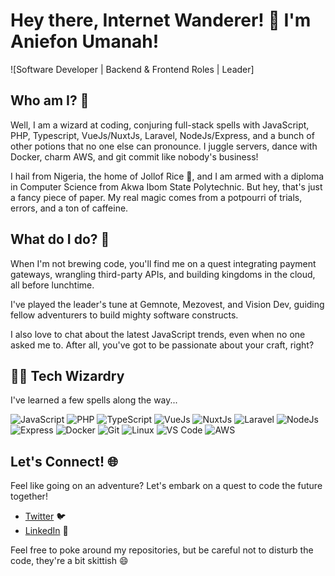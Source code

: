# Hey there, Internet Wanderer! 👋 I'm Aniefon Umanah!

![Software Developer | Backend & Frontend Roles | Leader]

## Who am I? 🤔

Well, I am a wizard at coding, conjuring full-stack spells with JavaScript, PHP, Typescript, VueJs/NuxtJs, Laravel, NodeJs/Express, and a bunch of other potions that no one else can pronounce. I juggle servers, dance with Docker, charm AWS, and git commit like nobody's business!

I hail from Nigeria, the home of Jollof Rice 🍚, and I am armed with a diploma in Computer Science from Akwa Ibom State Polytechnic. But hey, that's just a fancy piece of paper. My real magic comes from a potpourri of trials, errors, and a ton of caffeine.

## What do I do? 🚀

When I'm not brewing code, you'll find me on a quest integrating payment gateways, wrangling third-party APIs, and building kingdoms in the cloud, all before lunchtime.

I've played the leader's tune at Gemnote, Mezovest, and Vision Dev, guiding fellow adventurers to build mighty software constructs.

I also love to chat about the latest JavaScript trends, even when no one asked me to. After all, you've got to be passionate about your craft, right?

## 🧙‍♂️ Tech Wizardry

I've learned a few spells along the way...

![JavaScript](https://img.shields.io/badge/-JavaScript-black?style=flat-square&logo=javascript)
![PHP](https://img.shields.io/badge/-PHP-black?style=flat-square&logo=php)
![TypeScript](https://img.shields.io/badge/-TypeScript-black?style=flat-square&logo=typescript)
![VueJs](https://img.shields.io/badge/-Vue.js-black?style=flat-square&logo=vue.js)
![NuxtJs](https://img.shields.io/badge/-Nuxt.js-black?style=flat-square&logo=nuxt.js)
![Laravel](https://img.shields.io/badge/-Laravel-black?style=flat-square&logo=laravel)
![NodeJs](https://img.shields.io/badge/-Node.js-black?style=flat-square&logo=node.js)
![Express](https://img.shields.io/badge/-Express-black?style=flat-square&logo=express)
![Docker](https://img.shields.io/badge/-Docker-black?style=flat-square&logo=docker)
![Git](https://img.shields.io/badge/-Git-black?style=flat-square&logo=git)
![Linux](https://img.shields.io/badge/-Linux-black?style=flat-square&logo=linux)
![VS Code](https://img.shields.io/badge/-VS%20Code-black?style=flat-square&logo=visual-studio-code)
![AWS](https://img.shields.io/badge/-AWS-black?style=flat-square&logo=amazon-aws)

## Let's Connect! 🌐

Feel like going on an adventure? Let's embark on a quest to code the future together!

- [Twitter](https://twitter.com/your_twitter_handle) 🐦
- [LinkedIn](https://linkedin.com/in/your_linkedin_profile) 💼

Feel free to poke around my repositories, but be careful not to disturb the code, they're a bit skittish 😄

